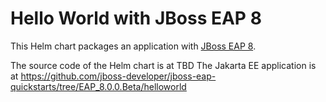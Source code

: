 # Hello World with JBoss EAP 8

This Helm chart packages an application with [JBoss EAP 8](https://www.redhat.com/en/technologies/jboss-middleware/application-platform).

The source code of the Helm chart is at TBD
The Jakarta EE application is at https://github.com/jboss-developer/jboss-eap-quickstarts/tree/EAP_8.0.0.Beta/helloworld
